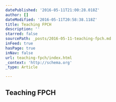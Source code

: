 ```yaml
---
datePublished: '2016-05-11T21:00:28.018Z'
author: []
dateModified: '2016-05-11T20:58:38.118Z'
title: Teaching FPCH
description: ''
starred: false
sourcePath: _posts/2016-05-11-teaching-fpch.md
inFeed: true
hasPage: true
inNav: false
url: teaching-fpch/index.html
_context: 'http://schema.org'
_type: Article

---
```

<article style=""><h1>Teaching FPCH</h1></article>